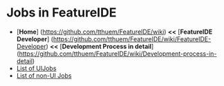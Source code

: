 # Jobs in FeatureIDE

* [**Home**] (https://github.com/tthuem/FeatureIDE/wiki) **<<** [**FeatureIDE Developer**] (https://github.com/tthuem/FeatureIDE/wiki/FeatureIDE-Developer) **<<** [**Development Process in detail**] (https://github.com/tthuem/FeatureIDE/wiki/Development-process-in-detail)
* [List of UIJobs](https://github.com/tthuem/FeatureIDE/wiki/List-of-UIJobs)
* [List of non-UI Jobs](https://github.com/tthuem/FeatureIDE/wiki/List-of-non-UI-Jobs)